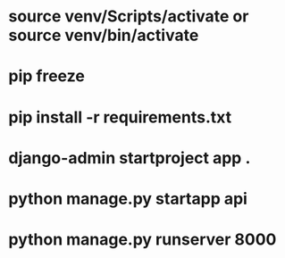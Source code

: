 # source venv/Scripts/activate or  source venv/bin/activate
# pip freeze
# pip install -r requirements.txt
# django-admin startproject app .
# python manage.py startapp api
# python manage.py runserver 8000